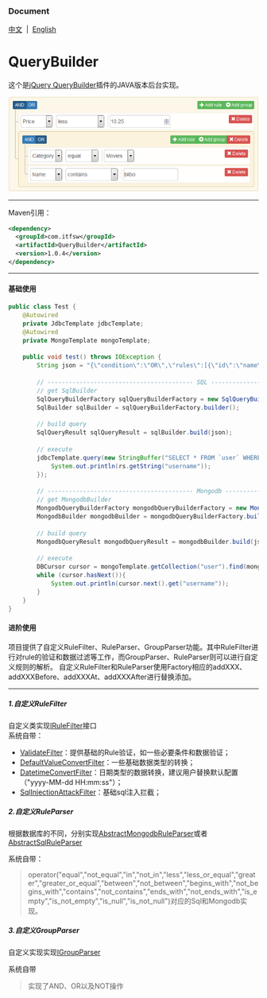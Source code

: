 ### Document  
[中文](README.md)&nbsp;&nbsp;|&nbsp;&nbsp;[English](README-EN.md)  

# QueryBuilder
这个是[jQuery QueryBuilder](https://github.com/mistic100/jQuery-QueryBuilder)插件的JAVA版本后台实现。
    
[![jQuery QueryBuilder](screenshot.png)](http://querybuilder.js.org/index.html)

---------------------------------------
Maven引用：  
```xml
<dependency>
  <groupId>com.itfsw</groupId>
  <artifactId>QueryBuilder</artifactId>
  <version>1.0.4</version>
</dependency>
```
---------------------------------------
#### 基础使用
```java
public class Test {
    @Autowired
    private JdbcTemplate jdbcTemplate;
    @Autowired
    private MongoTemplate mongoTemplate;

    public void test() throws IOException {
        String json = "{\"condition\":\"OR\",\"rules\":[{\"id\":\"name\",\"field\":\"username\",\"type\":\"string\",\"input\":\"text\",\"operator\":\"equal\",\"value\":\"Mistic\"}],\"not\":false,\"valid\":true}";

        // ----------------------------------------- SQL -----------------------------------------
        // get SqlBuilder
        SqlQueryBuilderFactory sqlQueryBuilderFactory = new SqlQueryBuilderFactory();
        SqlBuilder sqlBuilder = sqlQueryBuilderFactory.builder();

        // build query
        SqlQueryResult sqlQueryResult = sqlBuilder.build(json);

        // execute
        jdbcTemplate.query(new StringBuffer("SELECT * FROM `user` WHERE ").append(sqlQueryResult.getQuery()).toString(), sqlQueryResult.getParams().toArray(), rs -> {
            System.out.println(rs.getString("username"));
        });

        // ----------------------------------------- Mongodb -----------------------------------------
        // get MongodbBuilder
        MongodbQueryBuilderFactory mongodbQueryBuilderFactory = new MongodbQueryBuilderFactory();
        MongodbBuilder mongodbBuilder = mongodbQueryBuilderFactory.builder();

        // build query
        MongodbQueryResult mongodbQueryResult = mongodbBuilder.build(json);

        // execute
        DBCursor cursor = mongoTemplate.getCollection("user").find(mongodbQueryResult.getQuery());
        while (cursor.hasNext()){
            System.out.println(cursor.next().get("username"));
        }
    }
}
```
#### 进阶使用
项目提供了自定义RuleFilter、RuleParser、GroupParser功能。其中RuleFilter进行对rule的验证和数据过滤等工作，而GroupParser、RuleParser则可以进行自定义规则的解析。
自定义RuleFilter和RuleParser使用Factory相应的addXXX、addXXXBefore、addXXXAt、addXXXAfter进行替换添加。

--------------------------------------------------------------------------------------------------
##### 1.自定义RuleFilter  
自定义类实现[IRuleFilter](src/main/java/com/itfsw/query/builder/support/filter/IRuleFilter.java)接口  
系统自带：
* [ValidateFilter](src/main/java/com/itfsw/query/builder/support/filter/ValidateFilter.java)：提供基础的Rule验证，如一些必要条件和数据验证；
* [DefaultValueConvertFilter](src/main/java/com/itfsw/query/builder/support/filter/DefaultValueConvertFilter.java)：一些基础数据类型的转换；
* [DatetimeConvertFilter](src/main/java/com/itfsw/query/builder/support/filter/DatetimeConvertFilter.java)：日期类型的数据转换，建议用户替换默认配置（"yyyy-MM-dd HH:mm:ss"）；
* [SqlInjectionAttackFilter](src/main/java/com/itfsw/query/builder/support/filter/SqlInjectionAttackFilter.java)：基础sql注入拦截；

##### 2.自定义RuleParser
根据数据库的不同，分别实现[AbstractMongodbRuleParser](src/main/java/com/itfsw/query/builder/support/parser/AbstractMongodbRuleParser.java)或者[AbstractSqlRuleParser](src/main/java/com/itfsw/query/builder/support/parser/AbstractSqlRuleParser.java)  

系统自带：
>operator("equal","not_equal","in","not_in","less","less_or_equal","greater","greater_or_equal","between","not_between","begins_with","not_begins_with","contains","not_contains","ends_with","not_ends_with","is_empty","is_not_empty","is_null","is_not_null")对应的Sql和Mongodb实现。  

##### 3.自定义GroupParser
自定义实现实现[IGroupParser](src/main/java/com/itfsw/query/builder/support/parser/IGroupParser.java)  

系统自带
>实现了AND、OR以及NOT操作
